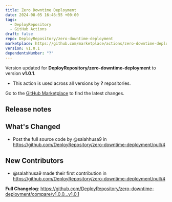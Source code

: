 ```yaml
---
title: Zero Downtime Deployment
date: 2024-08-05 16:46:55 +00:00
tags:
  - DeployRepository
  - GitHub Actions
draft: false
repo: DeployRepository/zero-downtime-deployment
marketplace: https://github.com/marketplace/actions/zero-downtime-deployment
version: v1.0.1
dependentsNumber: "?"
---
```



Version updated for **DeployRepository/zero-downtime-deployment** to version **v1.0.1**.
- This action is used across all versions by **?** repositories.

Go to the [GitHub Marketplace](https://github.com/marketplace/actions/zero-downtime-deployment) to find the latest changes.

## Release notes

## What's Changed
* Post the full source code by @salahhusa9 in https://github.com/DeployRepository/zero-downtime-deployment/pull/4

## New Contributors
* @salahhusa9 made their first contribution in https://github.com/DeployRepository/zero-downtime-deployment/pull/4

**Full Changelog**: https://github.com/DeployRepository/zero-downtime-deployment/compare/v1.0.0...v1.0.1

